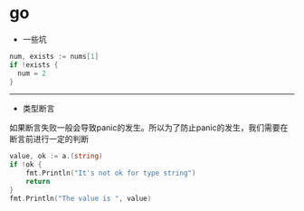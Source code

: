 # go

- 一些坑
```go
num, exists := nums[1]
if !exists {
  num = 2
}
```

----

- 类型断言

如果断言失败一般会导致panic的发生。所以为了防止panic的发生，我们需要在断言前进行一定的判断

```go
value, ok := a.(string)
if !ok {
    fmt.Println("It's not ok for type string")
    return
}
fmt.Println("The value is ", value)
```
